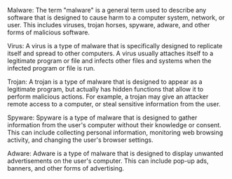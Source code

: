 Malware: The term "malware" is a general term used to describe any software that is designed to cause harm to a computer system, network, or user. This includes viruses, trojan horses, spyware, adware, and other forms of malicious software.

Virus: A virus is a type of malware that is specifically designed to replicate itself and spread to other computers. A virus usually attaches itself to a legitimate program or file and infects other files and systems when the infected program or file is run.

Trojan: A trojan is a type of malware that is designed to appear as a legitimate program, but actually has hidden functions that allow it to perform malicious actions. For example, a trojan may give an attacker remote access to a computer, or steal sensitive information from the user.

Spyware: Spyware is a type of malware that is designed to gather information from the user's computer without their knowledge or consent. This can include collecting personal information, monitoring web browsing activity, and changing the user's browser settings.

Adware: Adware is a type of malware that is designed to display unwanted advertisements on the user's computer. This can include pop-up ads, banners, and other forms of advertising.
